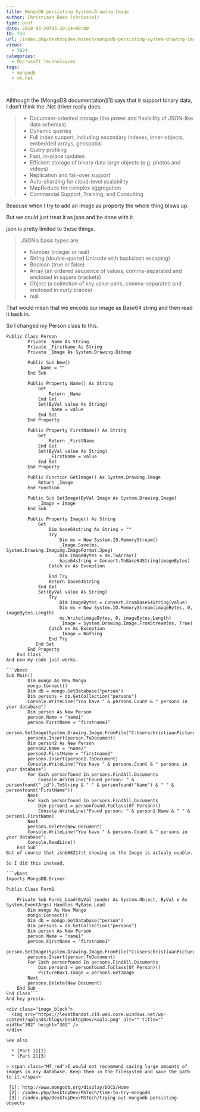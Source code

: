 ```yaml
---
title: MongoDB persisting System.Drawing.Image
author: Christiaan Baes (chrissie1)
type: post
date: 2010-03-29T05:20:14+00:00
ID: 743
url: /index.php/desktopdev/mstech/mongodb-persisting-system-drawing-image/
views:
  - 7824
categories:
  - Microsoft Technologies
tags:
  - mongodb
  - vb.net

---
```

Allthough the [MongoDB documentation][1] says that it support binary data, I don&#8217;t think the .Net driver really does. 

>   * Document-oriented storage (the power and flexibility of JSON-like data schemas)
>   * Dynamic queries
>   * Full index support, including secondary indexes, inner-objects, embedded arrays, geospatial
>   * Query profiling
>   * Fast, in-place updates
>   * Efficient storage of binary data large objects (e.g. photos and videos)
>   * Replication and fail-over support
>   * Auto-sharding for cloud-level scalability
>   * MapReduce for complex aggregation
>   * Commercial Support, Training, and Consulting

Beacuse when I try to add an image as property the whole thing blows up.

But we could just treat it as json and be done with it.
  
json is pretty limited to these things.

> JSON&#8217;s basic types are:
> 
>   * Number (integer or real)
>   * String (double-quoted Unicode with backslash escaping)
>   * Boolean (true or false)
>   * Array (an ordered sequence of values, comma-separated and enclosed in square brackets)
>   * Object (a collection of key:value pairs, comma-separated and enclosed in curly braces)
>   * null

That would mean that we encode our image as Base64 string and then read it back in.

So I changed my Person class to this.

```vbnet
Public Class Person
        Private _Name As String
        Private _FirstName As String
        Private _Image As System.Drawing.Bitmap

        Public Sub New()
            _Name = ""
        End Sub

        Public Property Name() As String
            Get
                Return _Name
            End Get
            Set(ByVal value As String)
                _Name = value
            End Set
        End Property

        Public Property FirstName() As String
            Get
                Return _FirstName
            End Get
            Set(ByVal value As String)
                _FirstName = value
            End Set
        End Property

        Public Function GetImage() As System.Drawing.Image
            Return _Image
        End Function

        Public Sub SetImage(ByVal Image As System.Drawing.Image)
            _Image = Image
        End Sub

        Public Property Image() As String
            Get
                Dim base64string As String = ""
                Try
                    Dim ms = New System.IO.MemoryStream()
                    _Image.Save(ms, System.Drawing.Imaging.ImageFormat.Jpeg)
                    Dim imageBytes = ms.ToArray()
                    base64string = Convert.ToBase64String(imageBytes)
                Catch ex As Exception

                End Try
                Return base64String
            End Get
            Set(ByVal value As String)
                Try
                    Dim imageBytes = Convert.FromBase64String(value)
                    Dim ms = New System.IO.MemoryStream(imageBytes, 0, imageBytes.Length)
                    ms.Write(imageBytes, 0, imageBytes.Length)
                    _Image = System.Drawing.Image.FromStream(ms, True)
                Catch ex As Exception
                    _Image = Nothing
                End Try
           End Set
        End Property
    End Class```
And now my code just works.

```vbnet
Sub Main()
        Dim mongo As New Mongo
        mongo.Connect()
        Dim db = mongo.GetDatabase("person")
        Dim persons = db.GetCollection("persons")
        Console.WriteLine("You have " & persons.Count & " persons in your database")
        Dim person As New Person
        person.Name = "name1"
        person.FirstName = "firstname1"
        person.SetImage(System.Drawing.Image.FromFile("C:UserschristiaanPicturesBackgroundskoala.jpg"))
        persons.Insert(person.ToDocument)
        Dim person2 As New Person
        person2.Name = "name2"
        person2.FirstName = "firstname2"
        persons.Insert(person2.ToDocument)
        Console.WriteLine("You have " & persons.Count & " persons in your database")
        For Each personfound In persons.FindAll.Documents
            Console.WriteLine("Found person: " & personfound("_id").ToString & " " & personfound("Name") & " " & personfound("FirstName"))
        Next
        For Each personfound In persons.FindAll.Documents
            Dim person1 = personfound.ToClass(Of Person)()
            Console.WriteLine("Found person: " & person1.Name & " " & person1.FirstName)
        Next
        persons.Delete(New Document)
        Console.WriteLine("You have " & persons.Count & " persons in your database")
        Console.ReadLine()
    End Sub```
But of course that isn&#8217;t showing us the Image is actualy usable.

So I did this instead.

```vbnet
Imports MongoDB.Driver

Public Class Form1

    Private Sub Form1_Load(ByVal sender As System.Object, ByVal e As System.EventArgs) Handles MyBase.Load
        Dim mongo As New Mongo
        mongo.Connect()
        Dim db = mongo.GetDatabase("person")
        Dim persons = db.GetCollection("persons")
        Dim person As New Person
        person.Name = "name1"
        person.FirstName = "firstname1"
        person.SetImage(System.Drawing.Image.FromFile("C:UserschristiaanPicturesBackgroundskoala.jpg"))
        persons.Insert(person.ToDocument)
        For Each personfound In persons.FindAll.Documents
            Dim person1 = personfound.ToClass(Of Person)()
            PictureBox1.Image = person1.GetImage
        Next
        persons.Delete(New Document)
    End Sub
End Class```
And hey presto.

<div class="image_block">
  <img src="https://lessthandot.z19.web.core.windows.net/wp-content/uploads/blogs/DesktopDev/koala.png" alt="" title="" width="302" height="302" />
</div>

See also

  * [Part 1][2]
  * [Part 2][3]

> <span class="MT_red">I would not recommend saving large amounts of images in any database. Keep them in the filesystem and save the path to it.</span>

 [1]: http://www.mongodb.org/display/DOCS/Home
 [2]: /index.php/DesktopDev/MSTech/time-to-try-mongodb
 [3]: /index.php/DesktopDev/MSTech/trying-out-mongodb-persisting-objects